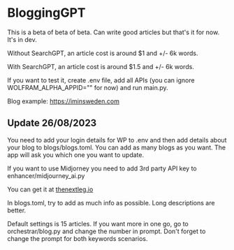 # BloggingGPT

This is a beta of beta of beta. Can write good articles but that's it for now. It's in dev. 

Without SearchGPT, an article cost is around $1 and +/- 6k words.

With SearchGPT, an article cost is around $1.5 and +/- 6k words.

If you want to test it, create .env file, add all APIs (you can ignore WOLFRAM_ALPHA_APPID="" for now) and run main.py.

Blog example: https://iminsweden.com

## Update 26/08/2023

You need to add your login details for WP to .env and then add details about your blog to blogs/blogs.toml. You can add as many blogs as you want. The app will ask you which one you want to update.

If you want to use Midjorney you need to add 3rd party API key to enhancer/midjourney_ai.py

You can get it at [thenextleg.io](https://www.thenextleg.io/)

In blogs.toml, try to add as much info as possible. Long descriptions are better.

Default settings is 15 articles. If you want more in one go, go to orchestrar/blog.py and change the number in prompt. Don't forget to change the prompt for both keywords scenarios.
